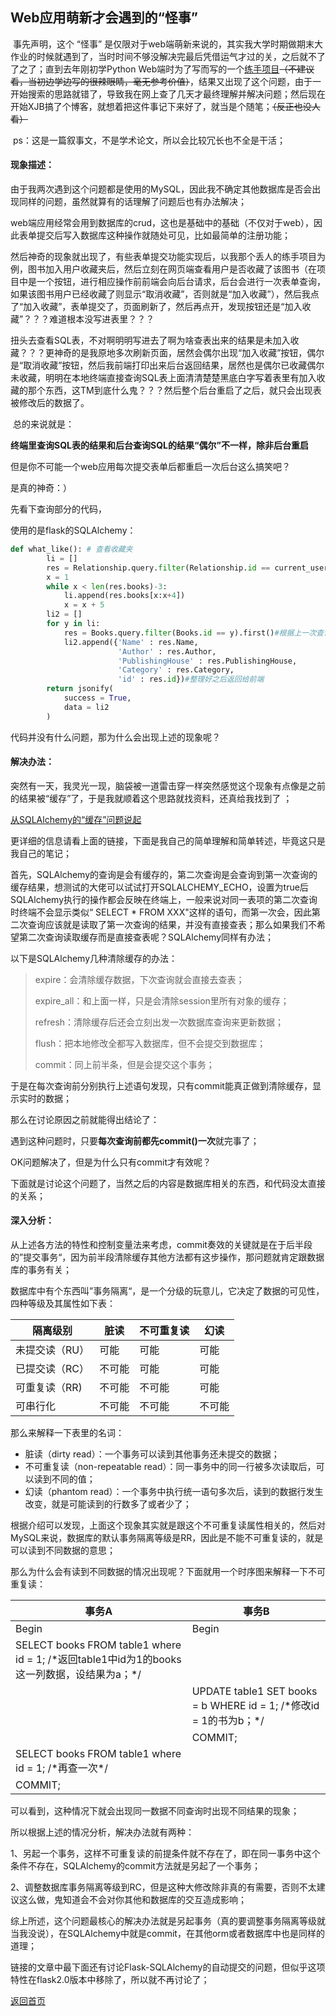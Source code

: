 ## Web应用萌新才会遇到的“怪事”

​		事先声明，这个 “怪事” 是仅限对于web端萌新来说的，其实我大学时期做期末大作业的时候就遇到了，当时时间不够没解决完最后凭借运气才过的关，之后就不了了之了；直到去年刚初学Python Web端时为了写而写的一个[练手项目](https://github.com/ko710395/Library)~~（不建议看，当初边学边写的很辣眼睛，毫无参考价值）~~，结果又出现了这个问题，由于一开始搜索的思路就错了，导致我在网上查了几天才最终理解并解决问题；然后现在开始XJB搞了个博客，就想着把这件事记下来好了，就当是个随笔；~~（反正也没人看）~~

​		ps：这是一篇叙事文，不是学术论文，所以会比较冗长也不全是干活；



#### 现象描述：

​		由于我两次遇到这个问题都是使用的MySQL，因此我不确定其他数据库是否会出现同样的问题，虽然就算有的话理解了问题后也有办法解决；

​		web端应用经常会用到数据库的crud，这也是基础中的基础（不仅对于web），因此表单提交后写入数据库这种操作就随处可见，比如最简单的注册功能；

​		然后神奇的现象就出现了，有些表单提交功能实现后，以我那个丢人的练手项目为例，图书加入用户收藏夹后，然后立刻在网页端查看用户是否收藏了该图书（在项目中是一个按钮，进行相应操作前前端会向后台请求，后台会进行一次表单查询，如果该图书用户已经收藏了则显示“取消收藏”，否则就是“加入收藏”），然后我点了“加入收藏”，表单提交了，页面刷新了，然后再点开，发现按钮还是“加入收藏”？？？难道根本没写进表里？？？

​		扭头去查看SQL表，不对啊明明写进去了啊为啥查表出来的结果是未加入收藏？？？更神奇的是我原地多次刷新页面，居然会偶尔出现“加入收藏”按钮，偶尔是“取消收藏”按钮，然后我前端打印出来后台返回结果，居然也是偶尔已收藏偶尔未收藏，明明在本地终端直接查询SQL表上面清清楚楚黑底白字写着表里有加入收藏的那个东西，这TM到底什么鬼？？？然后整个后台重启了之后，就只会出现表被修改后的数据了。

​		总的来说就是：

​			**终端里查询SQL表的结果和后台查询SQL的结果“偶尔”不一样，除非后台重启**

但是你不可能一个web应用每次提交表单后都重启一次后台这么搞笑吧？

是真的神奇：）

先看下查询部分的代码，

使用的是flask的SQLAlchemy：

```python
def what_like(): # 查看收藏夹
        li = []
        res = Relationship.query.filter(Relationship.id == current_user.id).first() #真正查询的只有这行，因为表的结构设计有问题，专门有一个收藏夹的关系表但是里面并没有书的详细信息
        x = 1
        while x < len(res.books)-3:
            li.append(res.books[x:x+4])
            x = x + 5
        li2 = []
        for y in li:
            res = Books.query.filter(Books.id == y).first()#根据上一次查询到的书名又在书的表里查询详细信息，因为收藏夹是之后才想起来加的功能
            li2.append({'Name' : res.Name,
                        'Author' : res.Author,
                        'PublishingHouse' : res.PublishingHouse,
                        'Category' : res.Category,
                        'id' : res.id})#整理好之后返回给前端
        return jsonify(
            success = True,
            data = li2
        )
```

代码并没有什么问题，那为什么会出现上述的现象呢？



#### 解决办法：

突然有一天，我灵光一现，脑袋被一道雷击穿一样突然感觉这个现象有点像是之前的结果被“缓存”了，于是我就顺着这个思路就找资料，还真给我找到了 ；

[从SQLAlchemy的“缓存”问题说起](https://www.jianshu.com/p/c0a8275cce99)

更详细的信息请看上面的链接，下面是我自己的简单理解和简单转述，毕竟这只是我自己的笔记；

​		首先，SQLAlchemy的查询是会有缓存的，第二次查询是会查询到第一次查询的缓存结果，想测试的大佬可以试试打开SQLALCHEMY_ECHO，设置为true后SQLAlchemy执行的操作都会反映在终端上，一般来说对同一表项的第二次查询时终端不会显示类似“ SELECT * FROM XXX"这样的语句，而第一次会，因此第二次查询应该就是读取了第一次查询的结果，并没有直接查表；那么如果我们不希望第二次查询读取缓存而是直接查表呢？SQLAlchemy同样有办法；

以下是SQLAlchemy几种清除缓存的办法：

>expire：会清除缓存数据，下次查询就会直接去查表；
>
>expire_all：和上面一样，只是会清除session里所有对象的缓存；
>
>refresh：清除缓存后还会立刻出发一次数据库查询来更新数据；
>
>flush：把本地修改全都写入数据库，但不会提交到数据库；
>
>commit：同上前半条，但是会提交这个事务；

于是在每次查询前分别执行上述语句发现，只有commit能真正做到清除缓存，显示实时的数据；

那么在讨论原因之前就能得出结论了：

遇到这种问题时，只要**每次查询前都先commit()一次**就完事了；

OK问题解决了，但是为什么只有commit才有效呢？

下面就是讨论这个问题了，当然之后的内容是数据库相关的东西，和代码没太直接的关系；



#### 深入分析：

​		从上述各方法的特性和控制变量法来考虑，commit奏效的关键就是在于后半段的”提交事务“，因为前半段清除缓存其他方法都有这步操作，那问题就肯定跟数据库的事务有关；

​		数据库中有个东西叫”事务隔离“，是一个分级的玩意儿，它决定了数据的可见性，四种等级及其属性如下表：

| 隔离级别       | 脏读   | 不可重复读 | 幻读   |
| -------------- | ------ | ---------- | ------ |
| 未提交读（RU） | 可能   | 可能       | 可能   |
| 已提交读（RC） | 不可能 | 可能       | 可能   |
| 可重复读（RR)  | 不可能 | 不可能     | 可能   |
| 可串行化       | 不可能 | 不可能     | 不可能 |

那么来解释一下表里的名词：

- 脏读（dirty read）：一个事务可以读到其他事务还未提交的数据；
- 不可重复读（non-repeatable read）：同一事务中的同一行被多次读取后，可以读到不同的值；
- 幻读（phantom read）：一个事务中执行统一语句多次后，读到的数据行发生改变，就是可能读到的行数多了或者少了；

根据介绍可以发现，上面这个现象其实就是跟这个不可重复读属性相关的，然后对MySQL来说，数据库的默认事务隔离等级是RR，因此是不能不可重复读的，就是可以读到不同数据的意思；

那么为什么会有读到不同数据的情况出现呢？下面就用一个时序图来解释一下不可重复读：

| 事务A                                                        | 事务B                                                        |
| ------------------------------------------------------------ | ------------------------------------------------------------ |
| Begin                                                        | Begin                                                        |
| SELECT books FROM table1 where id = 1; /\*返回table1中id为1的books这一列数据，设结果为a；*/ |                                                              |
|                                                              | UPDATE table1 SET books = b WHERE id = 1; /*修改id = 1的书为b；\*/ |
|                                                              | COMMIT;                                                      |
| SELECT books FROM table1 where id = 1; /*再查一次\*/         |                                                              |
| COMMIT;                                                      |                                                              |

可以看到，这种情况下就会出现同一数据不同查询时出现不同结果的现象；

所以根据上述的情况分析，解决办法就有两种：

1、另起一个事务，这样不可重复读的前提条件就不存在了，即在同一事务中这个条件不存在，SQLAlchemy的commit方法就是另起了一个事务；

2、调整数据库事务隔离等级到RC，但是这种大修改除非真的有需要，否则不太建议这么做，鬼知道会不会对你其他和数据库的交互造成影响；

综上所述，这个问题最核心的解决办法就是另起事务（真的要调整事务隔离等级就当我没说），在SQLAlchemy中就是commit，在其他orm或者数据库中也是同样的道理；

链接的文章中最下面还有讨论Flask-SQLAlchemy的自动提交的问题，但似乎这项特性在flask2.0版本中移除了，所以就不再讨论了；



 

[返回首页](https://ko710395.github.io/)